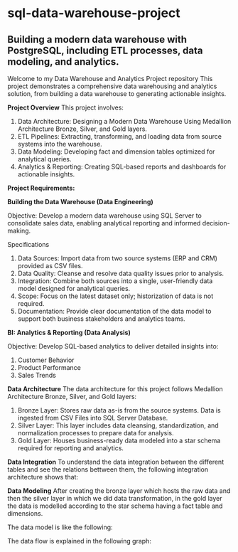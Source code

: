 # sql-data-warehouse-project
Building a modern data warehouse with PostgreSQL, including ETL processes, data modeling, and analytics.
---
Welcome to my Data Warehouse and Analytics Project repository
This project demonstrates a comprehensive data warehousing and analytics solution, from building a data warehouse to generating actionable insights.

**Project Overview**
This project involves:
1. Data Architecture: Designing a Modern Data Warehouse Using Medallion Architecture Bronze, Silver, and Gold layers.
2. ETL Pipelines: Extracting, transforming, and loading data from source systems into the warehouse.
3. Data Modeling: Developing fact and dimension tables optimized for analytical queries.
4. Analytics & Reporting: Creating SQL-based reports and dashboards for actionable insights.

**Project Requirements:**

**Building the Data Warehouse (Data Engineering)**

Objective:
Develop a modern data warehouse using SQL Server to consolidate sales data, enabling analytical reporting and informed decision-making.

Specifications
1. Data Sources: Import data from two source systems (ERP and CRM) provided as CSV files.
2. Data Quality: Cleanse and resolve data quality issues prior to analysis.
3. Integration: Combine both sources into a single, user-friendly data model designed for analytical queries.
4. Scope: Focus on the latest dataset only; historization of data is not required.
5. Documentation: Provide clear documentation of the data model to support both business stakeholders and analytics teams.

**BI: Analytics & Reporting (Data Analysis)**

Objective:
Develop SQL-based analytics to deliver detailed insights into:
1. Customer Behavior
2. Product Performance
3. Sales Trends

**Data Architecture**
The data architecture for this project follows Medallion Architecture Bronze, Silver, and Gold layers:
1. Bronze Layer: Stores raw data as-is from the source systems. Data is ingested from CSV Files into SQL Server Database.
2. Silver Layer: This layer includes data cleansing, standardization, and normalization processes to prepare data for analysis.
3. Gold Layer: Houses business-ready data modeled into a star schema required for reporting and analytics.

**Data Integration**
To understand the data integration between the different tables and see the relations bettween them, the following integration architecture shows that:


**Data Modeling**
After creating the bronze layer which hosts the raw data and then the silver layer in which we did data transformation, in the gold layer the data is modelled according to the star schema having a fact table and dimensions.

The data model is like the following:


The data flow is explained in the following graph:



